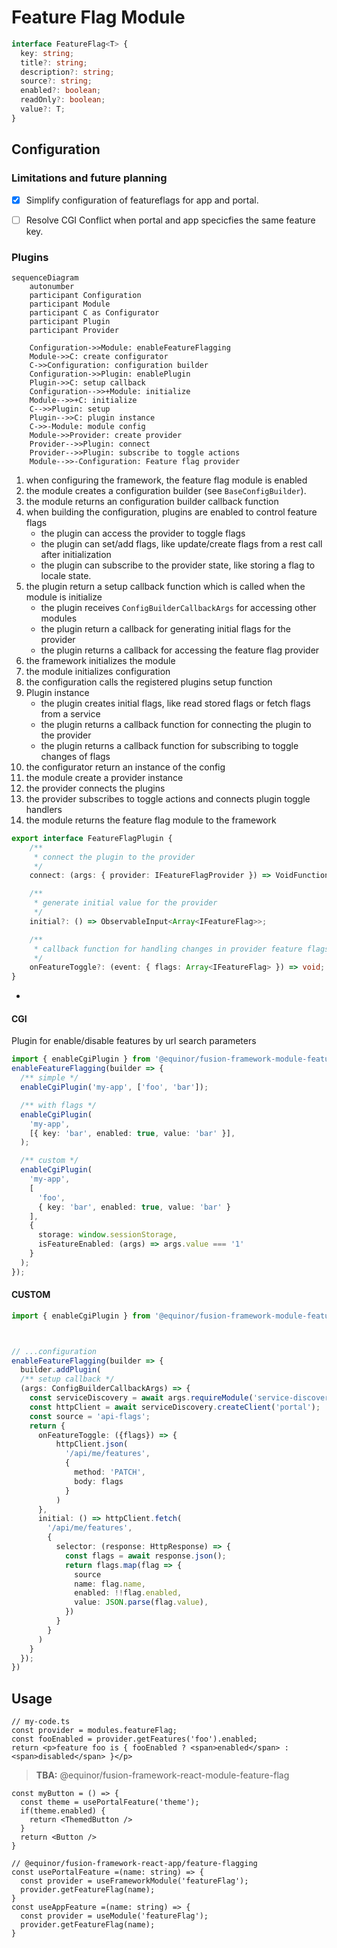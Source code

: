 # Feature Flag Module

```ts
interface FeatureFlag<T> {
  key: string;
  title?: string;
  description?: string;
  source?: string;
  enabled?: boolean;
  readOnly?: boolean;
  value?: T;
}
```

## Configuration

### Limitations and future planning

- [x] Simplify configuration of featureflags for app and portal.

- [ ] Resolve CGI Conflict when portal and app specicfies the same feature key.

### Plugins

```mermaid
sequenceDiagram
    autonumber
    participant Configuration
    participant Module
    participant C as Configurator
    participant Plugin
    participant Provider

    Configuration->>Module: enableFeatureFlagging
    Module->>C: create configurator
    C->>Configuration: configuration builder
    Configuration->>Plugin: enablePlugin
    Plugin->>C: setup callback
    Configuration-->>+Module: initialize
    Module-->>+C: initialize
    C-->>Plugin: setup
    Plugin-->>C: plugin instance
    C->>-Module: module config
    Module->>Provider: create provider
    Provider-->>Plugin: connect
    Provider-->>Plugin: subscribe to toggle actions
    Module-->>-Configuration: Feature flag provider
```

1. when configuring the framework, the feature flag module is enabled
2. the module creates a configuration builder (see `BaseConfigBuilder`).
3. the module returns an configuration builder callback function
4. when building the configuration, plugins are enabled to control feature flags
    - the plugin can access the provider to toggle flags
    - the plugin can set/add flags, like update/create flags from a rest call after initialization
    - the plugin can subscribe to the provider state, like storing a flag to locale state.
5. the plugin return a setup callback function which is called when the module is initialize
    - the plugin receives `ConfigBuilderCallbackArgs` for accessing other modules
    - the plugin return a callback for generating initial flags for the provider
    - the plugin returns a callback for accessing the feature flag provider
6. the framework initializes the module
7. the module initializes configuration
8. the configuration calls the registered plugins setup function
9. Plugin instance
    - the plugin creates initial flags, like read stored flags or fetch flags from a service
    - the plugin returns a callback function for connecting the plugin to the provider
    - the plugin returns a callback function for subscribing to toggle changes of flags
10. the configurator return an instance of the config
11. the module create a provider instance
12. the provider connects the plugins
13. the provider subscribes to toggle actions and connects plugin toggle handlers
14. the module returns the feature flag module to the framework

```ts
export interface FeatureFlagPlugin {
    /**
     * connect the plugin to the provider
     */
    connect: (args: { provider: IFeatureFlagProvider }) => VoidFunction | Subscription;

    /**
     * generate initial value for the provider
     */
    initial?: () => ObservableInput<Array<IFeatureFlag>>;

    /**
     * callback function for handling changes in provider feature flags
     */
    onFeatureToggle?: (event: { flags: Array<IFeatureFlag> }) => void;
}

```

-

#### CGI

Plugin for enable/disable features by url search parameters 

```ts
import { enableCgiPlugin } from '@equinor/fusion-framework-module-feature-flag/plugins';
enableFeatureFlagging(builder => {
  /** simple */
  enableCgiPlugin('my-app', ['foo', 'bar']);

  /** with flags */
  enableCgiPlugin(
    'my-app', 
    [{ key: 'bar', enabled: true, value: 'bar' }],
  );

  /** custom */
  enableCgiPlugin(
    'my-app', 
    [
      'foo',
      { key: 'bar', enabled: true, value: 'bar' }
    ],
    {
      storage: window.sessionStorage,
      isFeatureEnabled: (args) => args.value === '1'
    }
  );
});
```

#### CUSTOM
```ts
import { enableCgiPlugin } from '@equinor/fusion-framework-module-feature-flag/plugins';



// ...configuration
enableFeatureFlagging(builder => {
  builder.addPlugin(
  /** setup callback */
  (args: ConfigBuilderCallbackArgs) => {
    const serviceDiscovery = await args.requireModule('service-discover');
    const httpClient = await serviceDiscovery.createClient('portal');
    const source = 'api-flags';
    return {
      onFeatureToggle: ({flags}) => {
          httpClient.json(
            '/api/me/features', 
            { 
              method: 'PATCH', 
              body: flags
            }
          )
      },
      initial: () => httpClient.fetch(
        '/api/me/features', 
        {
          selector: (response: HttpResponse) => {
            const flags = await response.json();
            return flags.map(flag => {
              source
              name: flag.name,
              enabled: !!flag.enabled,
              value: JSON.parse(flag.value),
            })
          }
        }
      )
    }
  });
})
```

## Usage


```tsx
// my-code.ts
const provider = modules.featureFlag;
const fooEnabled = provider.getFeatures('foo').enabled;
return <p>feature foo is { fooEnabled ? <span>enabled</span> : <span>disabled</span> }</p> 
```
> __TBA:__ @equinor/fusion-framework-react-module-feature-flag

```tsx
const myButton = () => {
  const theme = usePortalFeature('theme');
  if(theme.enabled) {
    return <ThemedButton />
  }
  return <Button />
}

// @equinor/fusion-framework-react-app/feature-flagging
const usePortalFeature =(name: string) => {
  const provider = useFrameworkModule('featureFlag');
  provider.getFeatureFlag(name);
}
const useAppFeature =(name: string) => {
  const provider = useModule('featureFlag');
  provider.getFeatureFlag(name);
}
```
